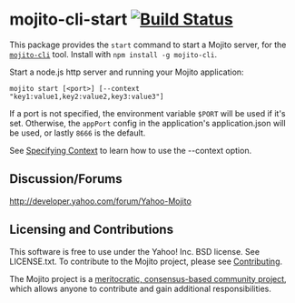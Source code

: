 mojito-cli-start [![Build Status](https://travis-ci.org/yahoo/mojito-cli-start.png?branch=develop)](https://travis-ci.org/yahoo/mojito-cli-start)
==========

This package provides the `start` command to start a Mojito server, for the [`mojito-cli`](https://github.com/yahoo/mojito-cli) tool. Install with `npm install -g mojito-cli`.

Start a node.js http server and running your Mojito application:

    mojito start [<port>] [--context "key1:value1,key2:value2,key3:value3"]

If a port is not specified, the environment variable `$PORT` will be used if it's set. Otherwise, the `appPort` config in the application's application.json will be used, or lastly `8666` is the default.

See [Specifying Context](http://developer.yahoo.com/cocktails/mojito/docs/reference/mojito_cmdline.html#specifying-context) to learn how to use the --context option.

Discussion/Forums
-----------------

http://developer.yahoo.com/forum/Yahoo-Mojito

Licensing and Contributions
---------------------------

This software is free to use under the Yahoo! Inc. BSD license. See LICENSE.txt. To contribute to the Mojito project, please
see [Contributing](https://github.com/yahoo/mojito/wiki/Contributing-Code-to-Mojito).

The Mojito project is a [meritocratic, consensus-based community project](https://github.com/yahoo/mojito/wiki/Governance-Model),
which allows anyone to contribute and gain additional responsibilities.
